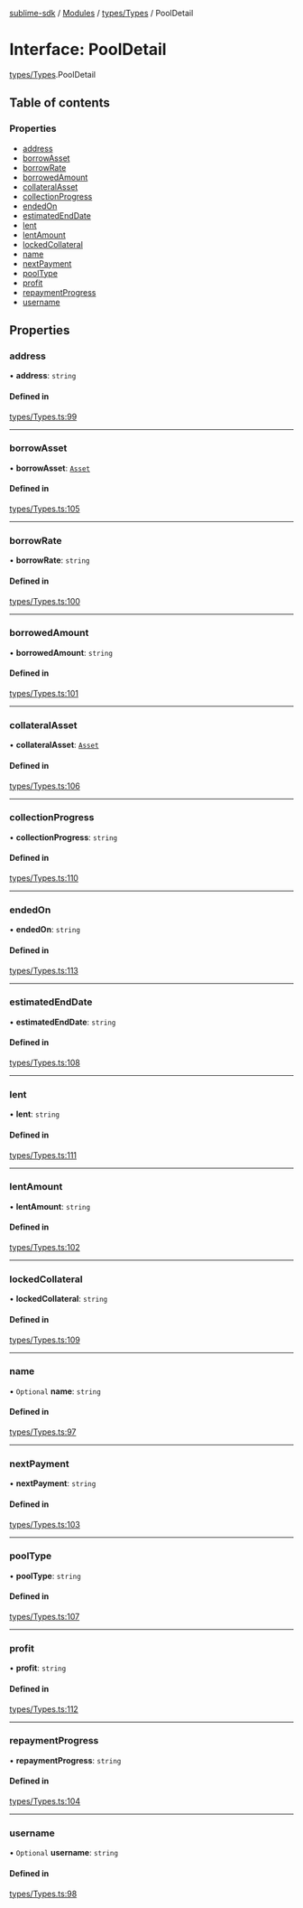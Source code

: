 [sublime-sdk](../README.md) / [Modules](../modules.md) / [types/Types](../modules/types_Types.md) / PoolDetail

# Interface: PoolDetail

[types/Types](../modules/types_Types.md).PoolDetail

## Table of contents

### Properties

- [address](types_Types.PoolDetail.md#address)
- [borrowAsset](types_Types.PoolDetail.md#borrowasset)
- [borrowRate](types_Types.PoolDetail.md#borrowrate)
- [borrowedAmount](types_Types.PoolDetail.md#borrowedamount)
- [collateralAsset](types_Types.PoolDetail.md#collateralasset)
- [collectionProgress](types_Types.PoolDetail.md#collectionprogress)
- [endedOn](types_Types.PoolDetail.md#endedon)
- [estimatedEndDate](types_Types.PoolDetail.md#estimatedenddate)
- [lent](types_Types.PoolDetail.md#lent)
- [lentAmount](types_Types.PoolDetail.md#lentamount)
- [lockedCollateral](types_Types.PoolDetail.md#lockedcollateral)
- [name](types_Types.PoolDetail.md#name)
- [nextPayment](types_Types.PoolDetail.md#nextpayment)
- [poolType](types_Types.PoolDetail.md#pooltype)
- [profit](types_Types.PoolDetail.md#profit)
- [repaymentProgress](types_Types.PoolDetail.md#repaymentprogress)
- [username](types_Types.PoolDetail.md#username)

## Properties

### address

• **address**: `string`

#### Defined in

[types/Types.ts:99](https://github.com/akshay111meher/sublime-sdk/blob/50bba98/src/types/Types.ts#L99)

___

### borrowAsset

• **borrowAsset**: [`Asset`](types_Types.Asset.md)

#### Defined in

[types/Types.ts:105](https://github.com/akshay111meher/sublime-sdk/blob/50bba98/src/types/Types.ts#L105)

___

### borrowRate

• **borrowRate**: `string`

#### Defined in

[types/Types.ts:100](https://github.com/akshay111meher/sublime-sdk/blob/50bba98/src/types/Types.ts#L100)

___

### borrowedAmount

• **borrowedAmount**: `string`

#### Defined in

[types/Types.ts:101](https://github.com/akshay111meher/sublime-sdk/blob/50bba98/src/types/Types.ts#L101)

___

### collateralAsset

• **collateralAsset**: [`Asset`](types_Types.Asset.md)

#### Defined in

[types/Types.ts:106](https://github.com/akshay111meher/sublime-sdk/blob/50bba98/src/types/Types.ts#L106)

___

### collectionProgress

• **collectionProgress**: `string`

#### Defined in

[types/Types.ts:110](https://github.com/akshay111meher/sublime-sdk/blob/50bba98/src/types/Types.ts#L110)

___

### endedOn

• **endedOn**: `string`

#### Defined in

[types/Types.ts:113](https://github.com/akshay111meher/sublime-sdk/blob/50bba98/src/types/Types.ts#L113)

___

### estimatedEndDate

• **estimatedEndDate**: `string`

#### Defined in

[types/Types.ts:108](https://github.com/akshay111meher/sublime-sdk/blob/50bba98/src/types/Types.ts#L108)

___

### lent

• **lent**: `string`

#### Defined in

[types/Types.ts:111](https://github.com/akshay111meher/sublime-sdk/blob/50bba98/src/types/Types.ts#L111)

___

### lentAmount

• **lentAmount**: `string`

#### Defined in

[types/Types.ts:102](https://github.com/akshay111meher/sublime-sdk/blob/50bba98/src/types/Types.ts#L102)

___

### lockedCollateral

• **lockedCollateral**: `string`

#### Defined in

[types/Types.ts:109](https://github.com/akshay111meher/sublime-sdk/blob/50bba98/src/types/Types.ts#L109)

___

### name

• `Optional` **name**: `string`

#### Defined in

[types/Types.ts:97](https://github.com/akshay111meher/sublime-sdk/blob/50bba98/src/types/Types.ts#L97)

___

### nextPayment

• **nextPayment**: `string`

#### Defined in

[types/Types.ts:103](https://github.com/akshay111meher/sublime-sdk/blob/50bba98/src/types/Types.ts#L103)

___

### poolType

• **poolType**: `string`

#### Defined in

[types/Types.ts:107](https://github.com/akshay111meher/sublime-sdk/blob/50bba98/src/types/Types.ts#L107)

___

### profit

• **profit**: `string`

#### Defined in

[types/Types.ts:112](https://github.com/akshay111meher/sublime-sdk/blob/50bba98/src/types/Types.ts#L112)

___

### repaymentProgress

• **repaymentProgress**: `string`

#### Defined in

[types/Types.ts:104](https://github.com/akshay111meher/sublime-sdk/blob/50bba98/src/types/Types.ts#L104)

___

### username

• `Optional` **username**: `string`

#### Defined in

[types/Types.ts:98](https://github.com/akshay111meher/sublime-sdk/blob/50bba98/src/types/Types.ts#L98)
